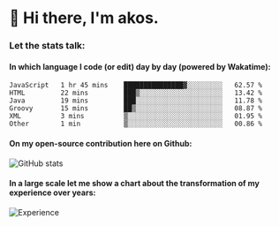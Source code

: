 # 👋 Hi there, I'm akos. 


### Let the stats talk:


#### In which language I code (or edit) day by day (powered by Wakatime): 

<!--START_SECTION:waka-->

```text
JavaScript   1 hr 45 mins    ███████████████▓░░░░░░░░░   62.57 %
HTML         22 mins         ███▒░░░░░░░░░░░░░░░░░░░░░   13.42 %
Java         19 mins         ███░░░░░░░░░░░░░░░░░░░░░░   11.78 %
Groovy       15 mins         ██▒░░░░░░░░░░░░░░░░░░░░░░   08.87 %
XML          3 mins          ▒░░░░░░░░░░░░░░░░░░░░░░░░   01.95 %
Other        1 min           ▒░░░░░░░░░░░░░░░░░░░░░░░░   00.86 %
```

<!--END_SECTION:waka-->

#### On my open-source contribution here on Github:
 
![GitHub stats](https://github-readme-stats.vercel.app/api?username=akosbalasko)

#### In a large scale let me show a chart about the transformation of my experience over years:   

![Experience](https://cr-skills-chart-widget.azurewebsites.net/api/api?username=akosbalasko)
